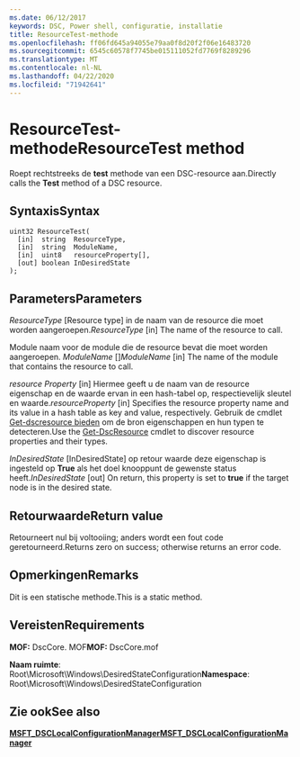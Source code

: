 ```yaml
---
ms.date: 06/12/2017
keywords: DSC, Power shell, configuratie, installatie
title: ResourceTest-methode
ms.openlocfilehash: ff06fd645a94055e79aa0f8d20f2f06e16483720
ms.sourcegitcommit: 6545c60578f7745be015111052fd7769f8289296
ms.translationtype: MT
ms.contentlocale: nl-NL
ms.lasthandoff: 04/22/2020
ms.locfileid: "71942641"
---
```

# <a name="resourcetest-method"></a><span data-ttu-id="2b3b2-103">ResourceTest-methode</span><span class="sxs-lookup"><span data-stu-id="2b3b2-103">ResourceTest method</span></span>

<span data-ttu-id="2b3b2-104">Roept rechtstreeks de **test** methode van een DSC-resource aan.</span><span class="sxs-lookup"><span data-stu-id="2b3b2-104">Directly calls the **Test** method of a DSC resource.</span></span>

## <a name="syntax"></a><span data-ttu-id="2b3b2-105">Syntaxis</span><span class="sxs-lookup"><span data-stu-id="2b3b2-105">Syntax</span></span>

```mof
uint32 ResourceTest(
  [in]  string  ResourceType,
  [in]  string  ModuleName,
  [in]  uint8   resourceProperty[],
  [out] boolean InDesiredState
);
```

## <a name="parameters"></a><span data-ttu-id="2b3b2-106">Parameters</span><span class="sxs-lookup"><span data-stu-id="2b3b2-106">Parameters</span></span>

<span data-ttu-id="2b3b2-107">*ResourceType* \[Resource type\] in de naam van de resource die moet worden aangeroepen.</span><span class="sxs-lookup"><span data-stu-id="2b3b2-107">*ResourceType* \[in\] The name of the resource to call.</span></span>

<span data-ttu-id="2b3b2-108">Module naam voor de module die de resource bevat die moet worden aangeroepen. *ModuleName* \[\]</span><span class="sxs-lookup"><span data-stu-id="2b3b2-108">*ModuleName* \[in\] The name of the module that contains the resource to call.</span></span>

<span data-ttu-id="2b3b2-109">*resource Property* \[in\] Hiermee geeft u de naam van de resource eigenschap en de waarde ervan in een hash-tabel op, respectievelijk sleutel en waarde.</span><span class="sxs-lookup"><span data-stu-id="2b3b2-109">*resourceProperty* \[in\] Specifies the resource property name and its value in a hash table as key and value, respectively.</span></span> <span data-ttu-id="2b3b2-110">Gebruik de cmdlet [Get-dscresource bieden](/powershell/module/PSDesiredStateConfiguration/Get-DscResource) om de bron eigenschappen en hun typen te detecteren.</span><span class="sxs-lookup"><span data-stu-id="2b3b2-110">Use the [Get-DscResource](/powershell/module/PSDesiredStateConfiguration/Get-DscResource) cmdlet to discover resource properties and their types.</span></span>

<span data-ttu-id="2b3b2-111">*InDesiredState* \[InDesiredState\] op retour waarde deze eigenschap is ingesteld op **True** als het doel knooppunt de gewenste status heeft.</span><span class="sxs-lookup"><span data-stu-id="2b3b2-111">*InDesiredState* \[out\] On return, this property is set to **true** if the target node is in the desired state.</span></span>

## <a name="return-value"></a><span data-ttu-id="2b3b2-112">Retourwaarde</span><span class="sxs-lookup"><span data-stu-id="2b3b2-112">Return value</span></span>

<span data-ttu-id="2b3b2-113">Retourneert nul bij voltooiing; anders wordt een fout code geretourneerd.</span><span class="sxs-lookup"><span data-stu-id="2b3b2-113">Returns zero on success; otherwise returns an error code.</span></span>

## <a name="remarks"></a><span data-ttu-id="2b3b2-114">Opmerkingen</span><span class="sxs-lookup"><span data-stu-id="2b3b2-114">Remarks</span></span>

<span data-ttu-id="2b3b2-115">Dit is een statische methode.</span><span class="sxs-lookup"><span data-stu-id="2b3b2-115">This is a static method.</span></span>

## <a name="requirements"></a><span data-ttu-id="2b3b2-116">Vereisten</span><span class="sxs-lookup"><span data-stu-id="2b3b2-116">Requirements</span></span>

<span data-ttu-id="2b3b2-117">**MOF:** DscCore. MOF</span><span class="sxs-lookup"><span data-stu-id="2b3b2-117">**MOF:** DscCore.mof</span></span>

<span data-ttu-id="2b3b2-118">**Naam ruimte**: Root\Microsoft\Windows\DesiredStateConfiguration</span><span class="sxs-lookup"><span data-stu-id="2b3b2-118">**Namespace**: Root\Microsoft\Windows\DesiredStateConfiguration</span></span>

## <a name="see-also"></a><span data-ttu-id="2b3b2-119">Zie ook</span><span class="sxs-lookup"><span data-stu-id="2b3b2-119">See also</span></span>

[<span data-ttu-id="2b3b2-120">**MSFT_DSCLocalConfigurationManager**</span><span class="sxs-lookup"><span data-stu-id="2b3b2-120">**MSFT_DSCLocalConfigurationManager**</span></span>](msft-dsclocalconfigurationmanager.md)
